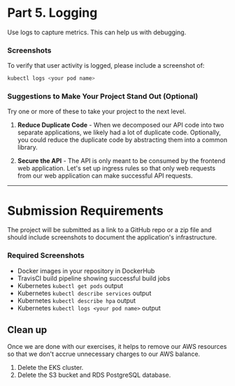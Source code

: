 
# Part 5. Logging  
Use logs to capture metrics.  This can help us with debugging.

### Screenshots
To verify that user activity is logged, please include a screenshot of:

```bash
kubectl logs <your pod name>
```


### Suggestions to Make Your Project Stand Out (Optional)   

Try one or more of these to take your project to the next level.

1. **Reduce Duplicate Code** - When we decomposed our API code into two separate applications, we likely had a lot of duplicate code. Optionally, you could reduce the duplicate code by abstracting them into a common library.


2. **Secure the API** - The API is only meant to be consumed by the frontend web application. Let's set up ingress rules so that only web requests from our web application can make successful API requests.


--- 

# Submission Requirements
The project will be submitted as a link to a GitHub repo or a zip file and should include screenshots to document the application's infrastructure.

### Required Screenshots
* Docker images in your repository in DockerHub
* TravisCI build pipeline showing successful build jobs
* Kubernetes `kubectl get pods` output
* Kubernetes `kubectl describe services` output
* Kubernetes `kubectl describe hpa` output  
* Kubernetes `kubectl logs <your pod name>` output 

## Clean up
Once we are done with our exercises, it helps to remove our AWS resources so that we don't accrue unnecessary charges to our AWS balance.
1. Delete the EKS cluster.
2. Delete the S3 bucket and RDS PostgreSQL database.
